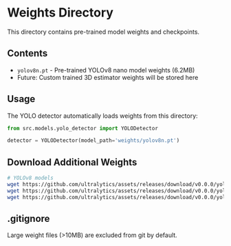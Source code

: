 # Weights Directory

This directory contains pre-trained model weights and checkpoints.

## Contents

- `yolov8n.pt` - Pre-trained YOLOv8 nano model weights (6.2MB)
- Future: Custom trained 3D estimator weights will be stored here

## Usage

The YOLO detector automatically loads weights from this directory:
```python
from src.models.yolo_detector import YOLODetector

detector = YOLODetector(model_path='weights/yolov8n.pt')
```

## Download Additional Weights

```bash
# YOLOv8 models
wget https://github.com/ultralytics/assets/releases/download/v0.0.0/yolov8s.pt -P weights/
wget https://github.com/ultralytics/assets/releases/download/v0.0.0/yolov8m.pt -P weights/
wget https://github.com/ultralytics/assets/releases/download/v0.0.0/yolov8l.pt -P weights/
```

## .gitignore

Large weight files (>10MB) are excluded from git by default.
